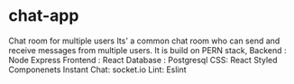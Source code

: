# chat-app
Chat room for multiple users
Its' a common chat room who can send and receive messages from multiple users.
It is build on PERN stack,
  Backend : Node Express
  Frontend : React
  Database : Postgresql
  CSS: React Styled Componenets
  Instant Chat: socket.io
  Lint: Eslint
  

